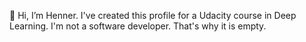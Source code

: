 👋 Hi, I’m Henner. I've created this profile for a Udacity course in Deep Learning. I'm not a software developer. That's why it is empty.
